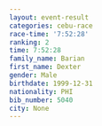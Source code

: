 ```yaml
---
layout: event-result 
categories: cebu-race 
race-time: '7:52:28'
ranking: 2
time: 7:52:28
family_name: Barian
first_name: Dexter
gender: Male
birthdate: 1999-12-31
nationality: PHI
bib_number: 5040
city: None
---
```

